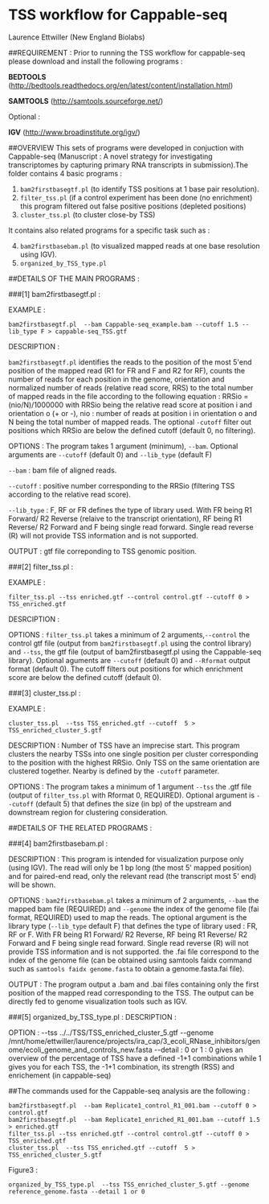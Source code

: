 # TSS workflow for Cappable-seq
 Laurence Ettwiller (New England Biolabs)


##REQUIREMENT : 
Prior to running the TSS workflow for cappable-seq please download and install the following programs :

**BEDTOOLS** (http://bedtools.readthedocs.org/en/latest/content/installation.html)

**SAMTOOLS** (http://samtools.sourceforge.net/)

Optional : 

**IGV** (http://www.broadinstitute.org/igv/)


##OVERVIEW
This sets of programs were developed in conjuction with Cappable-seq (Manuscript :
A novel strategy for investigating transcriptomes by capturing primary RNA transcripts in submission).The folder contains 4 basic programs :
 
 1. ```bam2firstbasegtf.pl``` (to identify TSS positions at 1 base pair resolution).
 2. ```filter_tss.pl``` (if a control experiment has been done (no enrichment) this program filtered out false positive positions (depleted positions)
 3. ```cluster_tss.pl``` (to cluster close-by TSS)

It contains also related programs for a specific task such as :
   
  4. ```bam2firstbasebam.pl``` (to visualized mapped reads at one base resolution using IGV).	
  5. ```organized_by_TSS_type.pl``` 


##DETAILS OF THE MAIN PROGRAMS :

###[1] bam2firstbasegtf.pl :

EXAMPLE :
```
bam2firstbasegtf.pl  --bam Cappable-seq_example.bam --cutoff 1.5 --lib_type F > cappable-seq_TSS.gtf
```

DESCRIPTION :

```bam2firstbasegtf.pl``` identifies the reads to the position of the most 5'end position of the mapped read (R1 for FR and F and R2 for RF), counts the number of reads for each position in the genome, orientation and normalized number of reads (relative read score, RRS) to the total number of mapped reads in the file according to the following equation :  RRSio = (nio/N)/1000000 with RRSio being the relative read score at position i and orientation o (+ or -), nio : number of reads at position i in orientation o and N being the total number of mapped reads. The optional ```-cutoff``` filter out positions which RRSio are below the defined cutoff (default 0, no filtering).

OPTIONS :
The program takes 1 argument (minimum), ```--bam```. Optional arguments are ```--cutoff``` (default 0) and ```--lib_type``` (default F)

```--bam``` : bam file of aligned reads.

```--cutoff``` : positive number corresponding to the RRSio (filtering TSS according to the relative read score).

```--lib_type``` : F, RF or FR defines the type of library used. With FR being R1 Forward/ R2 Reverse (relaive to the transcript orientation), RF being R1 Reverse/ R2 Forward and F being single read forward. Single read reverse (R) will not provide TSS information and is not supported.

OUTPUT : gtf file correponding to TSS genomic position. 
 


###[2] filter_tss.pl : 

EXAMPLE : 
```
filter_tss.pl --tss enriched.gtf --control control.gtf --cutoff 0 > TSS_enriched.gtf
```

DESRCIPTION :


    
OPTIONS :
```filter_tss.pl``` takes a minimum of 2 arguments,```--control```  the control gtf file (output from ```bam2firstbasegtf.pl``` using the control library) and ```--tss```, the gtf file (output of bam2firstbasegtf.pl using the Cappable-seq library). Optional aguments are ```--cutoff``` (default 0) and ```--Rformat``` output format (default 0). The cutoff filters out positions for which enrichment score are below the defined cutoff (default 0). 

 
###[3] cluster_tss.pl : 

EXAMPLE : 
```
cluster_tss.pl  --tss TSS_enriched.gtf --cutoff  5 >  TSS_enriched_cluster_5.gtf
```

DESCRIPTION : Number of	TSS have an imprecise start. This program clusters the nearby TSSs into	one single position per	cluster corresponding to the position with the highest RRSio. Only TSS on the same orientation are clustered together. Nearby is defined by the	```-cutoff``` parameter.

OPTIONS : 
The program takes a minimum of 1 argument ```--tss``` the .gtf file (output of ```filter_tss.pl``` with Rformat 0, REQUIRED). Optional argument is ```--cutoff``` (default 5) that defines the size (in bp) of the upstream and downstream region for clustering consideration. 


##DETAILS OF THE RELATED PROGRAMS :


###[4] bam2firstbasebam.pl :

DESCRIPTION : This program is intended for visualization purpose only (using IGV). The read will only be 1 bp long (the most 5' mapped position) and for paired-end read, only the relevant read (the transcript most 5' end) will be shown. 

OPTIONS :
```bam2firstbasebam.pl``` takes a minimum of 2 arguments, ```--bam``` the mapped bam file (REQUIRED) and ```--genome``` the index of the genome file (fai format, REQUIRED) used to map the reads. The optional argument is the library type (```--lib_type``` default F) that defines the type of library used : FR, RF or F. With FR being R1 Forward/ R2 Reverse, RF being R1 Reverse/ R2 Forward and F being single read forward. Single read reverse (R) will not provide TSS information and is not supported. the .fai file correspond to the index of the genome file (can be obtained using samtools faidx command such as ```samtools faidx genome.fasta``` to obtain a genome.fasta.fai file). 

OUTPUT :
The program output a .bam and .bai files containing only the first position of the mapped read corresponding to the TSS. The output can be directly fed to genome visualization tools such as IGV.



###[5] organized_by_TSS_type.pl :
DESCRIPTION :

OPTION : --tss ../../TSS/TSS_enriched_cluster_5.gtf --genome /mnt/home/ettwiller/laurence/projects/ira_cap/3_ecoli_RNase_inhibitors/genome/ecoli_genome_and_controls_new.fasta --detail : 0 or 1 : 0 gives an overview of the percentage of TSS have a defined -1+1 combinations while 1 gives you for each TSS, the -1+1 combination, its strength (RSS) and enrichement (in cappable-seq) 


##The commands used for the Cappable-seq analysis are the following :
```
bam2firstbasegtf.pl  --bam Replicate1_control_R1_001.bam --cutoff 0 > control.gtf
bam2firstbasegtf.pl  --bam Replicate1_enriched_R1_001.bam --cutoff 1.5 > enriched.gtf
filter_tss.pl --tss enriched.gtf --control control.gtf --cutoff 0 > TSS_enriched.gtf
cluster_tss.pl  --tss TSS_enriched.gtf --cutoff  5 >  TSS_enriched_cluster_5.gtf
```
Figure3 :
```
organized_by_TSS_type.pl  --tss TSS_enriched_cluster_5.gtf --genome reference_genome.fasta --detail 1 or 0
```
